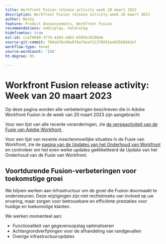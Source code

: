 ```yaml
---
title: Workfront Fusion release activity week 20 maart 2023
description: Workfront Fusion release activity week 20 maart 2023
author: Becky
feature: Product Announcements, Workfront Fusion
recommendations: noDisplay, noCatalog
hidefromtoc: true
exl-id: ccef9680-3774-4284-a8b2-6505bc8188a9
source-git-commit: 76deb76c66e8f8a7dea721378591ae035b8d42e7
workflow-type: tm+mt
source-wordcount: '134'
ht-degree: 0%

---
```


# Workfront Fusion release activity: Week van 20 maart 2023

Op deze pagina worden alle verbeteringen beschreven die in Adobe Workfront Fusion in de week van 20 maart 2023 zijn aangebracht

Voor een lijst van alle recente veranderingen, zie [ de versieactiviteit van de Fusie van Adobe Workfront ](../../../product-announcements/product-releases/fusion-release-activity/fusion-release-activity.md).

Voor een lijst van recente insectenmoeilijke situaties in de Fusie van Workfront, zie de [ pagina van de Updates van het Onderhoud van Workfront ](https://experienceleague.adobe.com/docs/workfront-known-issues/releases/current-updates.html) en controleer om het even welke updates geëtiketteerd de Update van het Onderhoud van de Fusie van Workfront.

## Voortdurende Fusion-verbeteringen voor toekomstige groei

We blijven werken aan infrastructuur om de groei die Fusion doormaakt te ondersteunen. Deze wijzigingen zijn niet rechtstreeks van invloed op uw ervaring, maar zorgen voor betrouwbare en efficiënte prestaties voor huidige en toekomstige klanten.

We werken momenteel aan:

* Functionaliteit van gegevensopslag optimaliseren
* Achtergrondverfijningen voor de afhandeling van randgevallen
* Overige infrastructuurupdates
